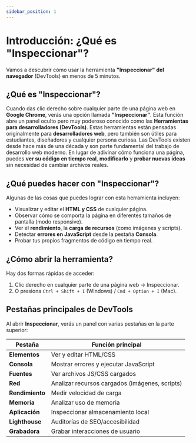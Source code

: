 ```yaml
---
sidebar_position: 1
---
```


# Introducción: ¿Qué es "Inspeccionar"?

Vamos a descubrir cómo usar la herramienta **"Inspeccionar" del navegador** (DevTools) en menos de 5 minutos.

## ¿Qué es "Inspeccionar"?

Cuando das clic derecho sobre cualquier parte de una página web en **Google Chrome**, verás una opción llamada **"Inspeccionar"**. Esta función abre un panel oculto pero muy poderoso conocido como las **Herramientas para desarrolladores (DevTools)**. Estas herramientas están pensadas originalmente para **desarrolladores web**, pero también son útiles para estudiantes, diseñadores y cualquier persona curiosa. Las DevTools existen desde hace más de una década y son parte fundamental del trabajo de desarrollo web moderno. En lugar de adivinar cómo funciona una página, puedes **ver su código en tiempo real**, **modificarlo** y **probar nuevas ideas** sin necesidad de cambiar archivos reales.

## ¿Qué puedes hacer con "Inspeccionar"?

Algunas de las cosas que puedes lograr con esta herramienta incluyen:

- Visualizar y editar el **HTML y CSS** de cualquier página.
- Observar cómo se comporta la página en diferentes tamaños de pantalla (modo responsive).
- Ver el **rendimiento**, la **carga de recursos** (como imágenes y scripts).
- Detectar **errores en JavaScript** desde la pestaña **Consola**.
- Probar tus propios fragmentos de código en tiempo real.

## ¿Cómo abrir la herramienta?

Hay dos formas rápidas de acceder:

1. Clic derecho en cualquier parte de una página web → Inspeccionar.
2. O presiona `Ctrl + Shift + I` (Windows) / `Cmd + Option + I` (Mac).

## Pestañas principales de DevTools

Al abrir **Inspeccionar**, verás un panel con varias pestañas en la parte superior:

| Pestaña       | Función principal |
|--------------|-------------------|
| **Elementos** | Ver y editar HTML/CSS |
| **Consola** | Mostrar errores y ejecutar JavaScript |
| **Fuentes** | Ver archivos JS/CSS cargados |
| **Red** | Analizar recursos cargados (imágenes, scripts) |
| **Rendimiento** | Medir velocidad de carga |
| **Memoria** | Analizar uso de memoria |
| **Aplicación** | Inspeccionar almacenamiento local |
| **Lighthouse** | Auditorías de SEO/accesibilidad |
| **Grabadora** | Grabar interacciones de usuario |
